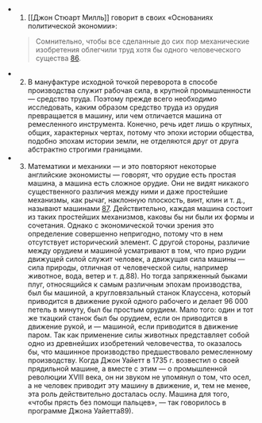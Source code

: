 - 1. [[Джон Стюарт Милль]] говорит в своих «Основаниях политической экономии»:
  > Сомнительно, чтобы все сделанные до сих пор механические изобретения облегчили труд хотя бы одного человеческого существа
  [86](((66919f7a-fb0c-4267-8f7e-d71c864c0ccc))).
- 2. В мануфактуре исходной точкой переворота в способе производства служит рабочая сила, в крупной промышленности — средство труда. Поэтому прежде всего необходимо исследовать, каким образом средство труда из орудия превращается в машину, или чем отличается машина от ремесленного инструмента. Конечно, речь идет лишь о крупных, общих, характерных чертах, потому что эпохи истории общества, подобно эпохам истории земли, не отделяются друг от друга абстрактно строгими границами.
- 3. Математики и механики — и это повторяют некоторые английские экономисты — говорят, что орудие есть простая машина, а машина есть сложное орудие. Они не видят никакого существенного различия между ними и даже простейшие механизмы, как рычаг, наклонную плоскость, винт, клин и т. д., называют машинами [87](((6691a3ab-473d-44ad-85e2-af1ec422a2ce))). Действительно, каждая машина состоит из таких простейших механизмов, каковы бы ни были их формы и сочетания. Однако с экономической точки зрения это определение совершенно непригодно, потому что в нем отсутствует исторический элемент. С другой стороны, различие между орудием и машиной усматривают в том, что прио рудии движущей силой служит человек, а движущая сила машины — сила природы, отличная от человеческой силы, например животное, вода, ветер и т. д.88). Но тогда запряженный быками плуг, относящийся к самым различным эпохам производства, был бы машиной, а кругловязальный станок Клауссена, который приводится в движение рукой одного рабочего и делает 96 000 петель в минуту, был бы простым орудием. Мало того: один и тот же ткацкий станок был бы орудием, если он приводится в движение рукой, и — машиной, если приводится в движение паром. Так как применение силы животных представляет собой одно из древнейших изобретений человечества, то оказалось бы, что машинное производство предшествовало ремесленному производству. Когда Джон Уайетт в 1735 г. возвестил о своей прядильной машине, а вместе с этим — о промышленной революции XVIII века, он ни звуком не упомянул о том, что осел, а не человек приводит эту машину в движение, и, тем не менее, эта роль действительно досталась ослу. Машина для того, «чтобы прясть без помощи пальцев», — так говорилось в программе Джона Уайетта89).